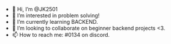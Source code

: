 - 👋 Hi, I’m @JK2501
- 👀 I’m interested in problem solving!
- 🌱 I’m currently learning BACKEND.
- 💞️ I’m looking to collaborate on beginner backend projects <3.
- 📫 How to reach me: #0134 on discord.

<!---
JK2501/JK2501 is a ✨ special ✨ repository because its `README.md` (this file) appears on your GitHub profile.
You can click the Preview link to take a look at your changes.
--->
